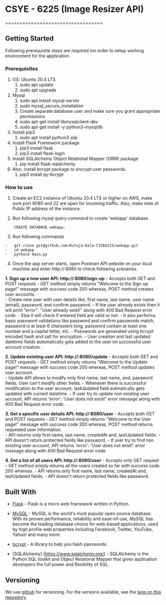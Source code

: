 # CSYE - 6225 (Image Resizer API)
==================================

## Getting Started

Following prerequisite steps are required inn order to setup working environment for the application.

### Prerequisites

1. OS: Ubuntu 20.4 LTS
	1. sudo apt update
	2. sudo apt upgrade
2. Mysql
	1. sudo apt install mysql-server
	2. sudo mysql_secure_installation
	3. Create separate database user and make sure you grant appropriate permissions.
	4. sudo apt-get install libmysqlclient-dev
	5. sudo apt-get install -y python3-mysqldb
3. Install pip3
	1. sudo apt install python3-pip
4. Install Flask Framework package
	1. pip3 install flask
	2. pip3 install flask-login
5. Install SQLAlchemy Object Relational Mapper (ORM) package
	1. pip install flask-sqlalchemy
9. Also, install bcrypt package to encrypt user passwords.
	1. pip3 install py-bcrypt

### How to use

1. Create an EC2 instance of Ubuntu 20.4 LTS or higher on AWS, make sure port 8080 and 22 are open for incoming traffic. Also, make note of Public IP address of the instance.

3. Run following mysql query command to create 'webapp' database.

```
	CREATE DATABASE webapp;
```

3. Run following commands 

```
-	git clone git@github.com:Rutuja-Kale-CYSE6225/webapp.git
-   cd webapp
-	python3 main.py
```

4. Once the app server starts, open Postman API website on your local machine and enter http://<EC2 instance public IP>:8080 to check following scenarios.

  **1. 	Sign up a new user API: http://<EC2 instance public IP>:8080/sign-up**
	-   Accepts both GET and POST requests
	-   GET method simply returns "Welcome to the Sign up page!" message with success code 200 whereas, POST method creates user accounts.	
	-   Create new user with user details like, first name, last name, user name (email), password, and confirm password.
	-	If the user already exists then it will print "error": "User already exist!" along with 400 Bad Request error code.
	-	Else it will check if entered field are valid or not. 
	-   It also performs basic password validations like password and confirm passwords match, password is at least 6 charasters long, password contain at least one number and a capital letter, etc.
	-   Passwords are generated using bcrypt encoded hash and salt for encryption.
	-   User creation and last updated datetime fields automatically gets added to the user on successful user account creation. 

  **2.  Update existing user API: http://<EC2 instance public IP>:8080/update**
    -   Accepts both GET and POST requests
	-   GET method simply returns "Welcome to the Update page!" message with success code 200 whereas, POST method updates user account.	
	-   Update API allows to modify only first name, last name, and, password fields. User can't modify other fields.
	-   Whenever there is successful modification to the user account, lastUpdated field autmatically gets updated with current datetime.
	-   If user try to update non existing user account, API returns 'error': 'User does not exist!' error message along with 400 Bad Request error code.

  **3.  Get a specific user details API: http://<EC2 instance public IP>:8080/user**
    -   Accepts both GET and POST requests
	-   GET method simply returns "Welcome to the User page!" message with success code 200 whereas, POST method returns requested user information.	
	-   API returns only first name, last name, createdAt and, lastUpdated fields. 
	-   API doesn't return protected fields like password.
	-   If user try to find non existing user account, API returns 'error': 'User does not exist!' error message along with 400 Bad Request error code.

  **4.  Get a list of all users API: http://<EC2 instance public IP>:8080/user**
    -   Accepts only GET request
	-   GET method simply returns all the users created so far with success code 200 whereas.
	-   API returns only first name, last name, createdAt and, lastUpdated fields. 
	-   API doesn't return protected fields like password.
	

## Built With

* [Flask](https://flask.palletsprojects.com/en/2.0.x/) - Flask is a micro web framework written in Python.

* [MySQL](https://www.mysql.com/) - MySQL is the world's most popular open source database. With its proven performance, reliability and ease-of-use, MySQL has become the leading database choice for web-based applications, used by high profile web properties including Facebook, Twitter, YouTube, Yahoo! and many more.

* [bcrypt](https://www.npmjs.com/package/bcrypt) - A library to help you hash passwords.

* [SQLAlchemy] (https://www.sqlalchemy.org/) - SQLAlchemy is the Python SQL toolkit and Object Relational Mapper that gives application developers the full power and flexibility of SQL.


## Versioning

We use [github](https://github.com/) for versioning. For the versions available, see the [tags on this repository](https://github.com/Rutuja-Kale-CYSE6225/webapp). 
